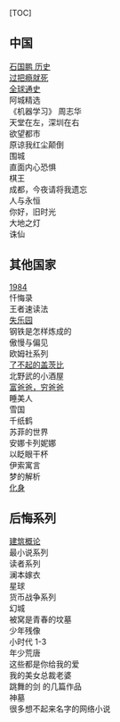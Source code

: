 [TOC]



## 中国

[石国鹏  历史](/Chaos/石国鹏.md)  
[过把瘾就死](/Chaos/过把瘾就死.md)   
[全球通史](/Chaos/全球通史.md)  
阿城精选  
《机器学习》 周志华  
天堂在左，深圳在右  
欲望都市  
原谅我红尘颠倒  
围城  
直面内心恐惧  
棋王  
成都，今夜请将我遗忘  
人与永恒  
你好，旧时光  
大地之灯  
诛仙  




## 其他国家

[1984](/Chaos/1984.md)  
忏悔录  
王者速读法  
[失乐园](/Chaos/失乐园.md)  
钢铁是怎样炼成的  
傲慢与偏见  
欧姆社系列  
[了不起的盖茨比](/Chaos/了不起的盖茨比.md)  
北野武的小酒屋  
[富爸爸，穷爸爸](/Chaos/穷爸爸富爸爸.md)  
睡美人  
雪国  
千纸鹤  
苏菲的世界  
安娜卡列妮娜  
以眨眼干杯  
伊索寓言  
梦的解析  
[化身](/Chaos/化身.md)  




## 后悔系列

[建筑概论](/Chaos/建筑概论.md)  
最小说系列  
读者系列  
澜本嫁衣   
星球  
货币战争系列  
幻城  
被窝是青春的坟墓  
少年残像  
小时代 1-3  
年少荒唐  
这些都是你给我的爱  
我的美女总裁老婆  
跳舞的剑 的几篇作品  
神墓  
很多想不起来名字的网络小说  



